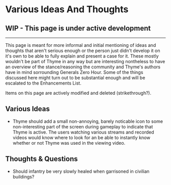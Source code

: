 # Various Ideas And Thoughts 
## WIP - This page is under active development 

***

This page is meant for more informal and initial mentioning of ideas and thoughts that aren't serious enough or the person just didn't develop it on it's own to be able to fully explain and present a case for it. These mostly wouldn't be part of Thyme in any way but are interesting nontheless to have an overview of the stance/reasoning the community and Thyme's authors have in mind sorrounding Generals Zero Hour. Some of the things discussed here might turn out to be substantial enough and will be escalated to the Enhancements List.

Items on this page are actively modified and deleted (strikethrough?).

## Various Ideas
* Thyme should add a small non-annoying, barely noticable icon to some non-interesting part of the screen during gameplay to indicate that Thyme is active. The users watching various streams and recorded videos would know where to look for an be able to instantly know whether or not Thyme was used in the viewing video.

## Thoughts & Questions

* Should infantry be very slowly healed when garrisoned in civilian buildings?
